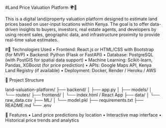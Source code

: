 #Land Price Valuation Platform 🌍🏡

This is a digital land/property valuation platform designed to estimate land prices based on user-input locations within Kenya. The goal is to offer data-driven insights to buyers, investors, real estate agents, and developers by using recent sales, geographic data, and infrastructure proximity to provide real-time value estimates.

#🔧 Technologies Used
	•	Frontend: React.js or HTML/CSS with Bootstrap (for MVP)
	•	Backend: Python (Flask or FastAPI)
	•	Database: PostgreSQL (with PostGIS for spatial data support)
	•	Machine Learning: Scikit-learn, Pandas, XGBoost (for price prediction)
	•	APIs: Google Maps API, Kenya Land Registry (if available)
	•	Deployment: Docker, Render / Heroku / AWS

📁 Project Structure

land-valuation-platform/
├── backend/
│   ├── app.py
│   ├── models/
│   └── routes/
├── frontend/
│   └── index.html / React App
├── data/
│   └── raw_data.csv
├── ML/
│   └── model.pkl
├── requirements.txt
├── README.md
└── .env

📌 Features
	•	Land price predictions by location
	•	Interactive map interface
	•	Historical price trends and analytics
